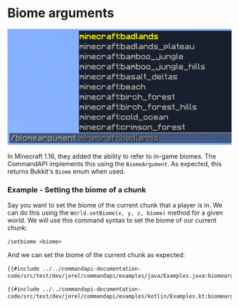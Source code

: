 # Biome arguments

![A biome argument suggesting a list of Minecraft biomes](./images/arguments/biome.png)

In Minecraft 1.16, they added the ability to refer to in-game biomes. The CommandAPI implements this using the `BiomeArgument`. As expected, this returns Bukkit's `Biome` enum when used.

<div class="example">

### Example - Setting the biome of a chunk

Say you want to set the biome of the current chunk that a player is in. We can do this using the `World.setBiome(x, y, z, biome)` method for a given world. We will use this command syntax to set the biome of our current chunk:

```mccmd
/setbiome <biome>
```

And we can set the biome of the current chunk as expected:

<div class="multi-pre">

```java,Java
{{#include ../../commandapi-documentation-code/src/test/dev/jorel/commandapi/examples/java/Examples.java:biomearguments}}
```

```kotlin,Kotlin
{{#include ../../commandapi-documentation-code/src/test/dev/jorel/commandapi/examples/kotlin/Examples.kt:biomearguments}}
```

</div>

</div>

